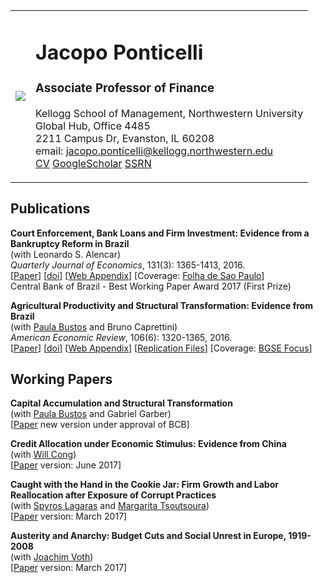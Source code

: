 
<!-- DOCTYPE html -->
<html>
<head>
<title>website</title>
<meta http-equiv="Content-Type" content="text/html; charset=utf-8" />
<style type="text/css">
/* GitHub stylesheet for MarkdownPad (http://markdownpad.com) */
/* Author: Nicolas Hery - http://nicolashery.com */
/* Version: b13fe65ca28d2e568c6ed5d7f06581183df8f2ff */
/* Source: https://github.com/nicolahery/markdownpad-github */

/* RESET
=============================================================================*/

html, body, div, span, applet, object, iframe, h1, h2, h3, h4, h5, h6, p, blockquote, pre, a, abbr, acronym, address, big, cite, code, del, dfn, em, img, ins, kbd, q, s, samp, small, strike, strong, sub, sup, tt, var, b, u, i, center, dl, dt, dd, ol, ul, li, fieldset, form, label, legend, table, caption, tbody, tfoot, thead, tr, th, td, article, aside, canvas, details, embed, figure, figcaption, footer, header, hgroup, menu, nav, output, ruby, section, summary, time, mark, audio, video {
  margin: 0;
  padding: 0;
  border: 0;
}

/* BODY
=============================================================================*/

body {
  font-family: Helvetica, arial, freesans, clean, sans-serif;
  font-size: 14px;
  line-height: 1.6;
  color: #333;
  background-color: #fff;
  padding: 20px;
  max-width: 960px;
  margin: 0 auto;
}

body>*:first-child {
  margin-top: 0 !important;
}

body>*:last-child {
  margin-bottom: 0 !important;
}

/* BLOCKS
=============================================================================*/

p, blockquote, ul, ol, dl, table, pre {
  margin: 15px 0;
}

/* HEADERS
=============================================================================*/

h1, h2, h3, h4, h5, h6 {
  margin: 20px 0 10px;
  padding: 0;
  font-weight: bold;
  -webkit-font-smoothing: antialiased;
}

h1 tt, h1 code, h2 tt, h2 code, h3 tt, h3 code, h4 tt, h4 code, h5 tt, h5 code, h6 tt, h6 code {
  font-size: inherit;
}

h1 {
  font-size: 28px;
  color: #000;
}

h2 {
  font-size: 24px;
  border-bottom: 1px solid #ccc;
  color: #000;
}
<!-- this is the one for paper titles -->

h3 {
  font-size: 10px;
}

h4 {
  font-size: 16px;
}

h5 {
  font-size: 14px;
}

h6 {
  color: #777;
  font-size: 14px;
}

body>h2:first-child, body>h1:first-child, body>h1:first-child+h2, body>h3:first-child, body>h4:first-child, body>h5:first-child, body>h6:first-child {
  margin-top: 0;
  padding-top: 0;
}

a:first-child h1, a:first-child h2, a:first-child h3, a:first-child h4, a:first-child h5, a:first-child h6 {
  margin-top: 0;
  padding-top: 0;
}

h1+p, h2+p, h3+p, h4+p, h5+p, h6+p {
  margin-top: 10px;
}

/* LINKS
=============================================================================*/

a {
  color: #4183C4;
  text-decoration: none;
}

a:hover {
  text-decoration: underline;
}

/* LISTS
=============================================================================*/

ul, ol {
  padding-left: 30px;
}

ul li > :first-child, 
ol li > :first-child, 
ul li ul:first-of-type, 
ol li ol:first-of-type, 
ul li ol:first-of-type, 
ol li ul:first-of-type {
  margin-top: 0px;
}

ul ul, ul ol, ol ol, ol ul {
  margin-bottom: 0;
}

dl {
  padding: 0;
}

dl dt {
  font-size: 14px;
  font-weight: bold;
  font-style: italic;
  padding: 0;
  margin: 15px 0 5px;
}

dl dt:first-child {
  padding: 0;
}

dl dt>:first-child {
  margin-top: 0px;
}

dl dt>:last-child {
  margin-bottom: 0px;
}

dl dd {
  margin: 0 0 15px;
  padding: 0 15px;
}

dl dd>:first-child {
  margin-top: 0px;
}

dl dd>:last-child {
  margin-bottom: 0px;
}

/* CODE
=============================================================================*/

pre, code, tt {
  font-size: 12px;
  font-family: Consolas, "Liberation Mono", Courier, monospace;
}

code, tt {
  margin: 0 0px;
  padding: 0px 0px;
  white-space: nowrap;
  border: 1px solid #eaeaea;
  background-color: #f8f8f8;
  border-radius: 3px;
}

pre>code {
  margin: 0;
  padding: 0;
  white-space: pre;
  border: none;
  background: transparent;
}

pre {
  background-color: #f8f8f8;
  border: 1px solid #ccc;
  font-size: 13px;
  line-height: 19px;
  overflow: auto;
  padding: 6px 10px;
  border-radius: 3px;
}

pre code, pre tt {
  background-color: transparent;
  border: none;
}

kbd {
    -moz-border-bottom-colors: none;
    -moz-border-left-colors: none;
    -moz-border-right-colors: none;
    -moz-border-top-colors: none;
    background-color: #DDDDDD;
    background-image: linear-gradient(#F1F1F1, #DDDDDD);
    background-repeat: repeat-x;
    border-color: #DDDDDD #CCCCCC #CCCCCC #DDDDDD;
    border-image: none;
    border-radius: 2px 2px 2px 2px;
    border-style: solid;
    border-width: 1px;
    font-family: "Helvetica Neue",Helvetica,Arial,sans-serif;
    line-height: 10px;
    padding: 1px 4px;
}

/* QUOTES
=============================================================================*/

blockquote {
  border-left: 4px solid #DDD;
  padding: 0 15px;
  color: #777;
}

blockquote>:first-child {
  margin-top: 0px;
}

blockquote>:last-child {
  margin-bottom: 0px;
}

/* HORIZONTAL RULES
=============================================================================*/

hr {
  clear: both;
  margin: 15px 0;
  height: 0px;
  overflow: hidden;
  border: none;
  background: transparent;
  border-bottom: 4px solid #ddd;
  padding: 0;
}

/* TABLES
=============================================================================*/

table th {
  font-weight: bold;
}

table th, table td {
  border: 1px solid #ccc;
  padding: 6px 13px;
}

table tr {
  border-top: 0px solid #ccc;
  background-color: #fff;
}

table tr:nth-child(2n) {
  background-color: #f8f8f8;
}

/* IMAGES
=============================================================================*/



img {
  max-width: 100%
}
</style>
</head>
<body>


<table cellspacing="0" cellpadding="0">
    <tr>
        <td><img src="https://dl.dropboxusercontent.com/u/9404362/website/files/DSC_0390.jpg" /></td>
<td>
<h1>Jacopo Ponticelli</h1> 
<h3>Associate Professor of Finance</h3>

Kellogg School of Management, Northwestern University <br />
Global Hub, Office 4485 <br />
2211 Campus Dr, Evanston, IL 60208 <br />
email: jacopo.ponticelli@kellogg.northwestern.edu <br />
	<a href="https://dl.dropboxusercontent.com/u/9404362/website/files/ponticelli_cv.pdf">CV</a> <a href="https://scholar.google.com/citations?user=BkrOTNgAAAAJ">GoogleScholar</a> <a href="https://papers.ssrn.com/sol3/cf_dev/AbsByAuth.cfm?per_id=1695706">SSRN</a> 

</td>
    </tr>
</table>

<!--
<h3>Associate Professor of Finance</h3>
<p>Kellogg School of Management, Northwestern University <br />
Global Hub, Office 4485 <br />
2211 Campus Dr, Evanston, IL 60208 <br />
email: jacopo.ponticelli@kellogg.northwestern.edu <br />
-->




<h2>Publications</h2></p>



<b>Court Enforcement, Bank Loans and Firm Investment: Evidence from a Bankruptcy Reform in Brazil </b> <br />
(with Leonardo S. Alencar)<br />
<i> Quarterly Journal of Economics</i>, 131(3): 1365-1413, 2016.<br />
[<a href="https://dl.dropboxusercontent.com/u/9404362/website/files/papers/bankruptcy-qje-manuscript.pdf">Paper</a>] [<a href="https://doi.org/10.1093/qje/qjw015">doi</a>]   [<a href="https://dl.dropboxusercontent.com/u/9404362/website/files/papers/bankruptcy-qje-onlineappendix.pdf">Web Appendix</a>]
[Coverage: <a href="http://www1.folha.uol.com.br/ilustrissima/2016/12/1841866-as-amarras-para-o-crescimento-da-economia-brasileira.shtml">Folha de Sao Paulo</a>]<br />
Central Bank of Brazil - Best Working Paper Award 2017 (First Prize) <br /> </p>
<!-- <a href="https://www.bcb.gov.br/pec/wps/docs/Resultado_Premio_2017.pdf"></a>] -->


<b>Agricultural Productivity and Structural Transformation: Evidence from Brazil </b> <br />
(with <a href="http://www.cemfi.es/~bustos/">Paula Bustos</a> and Bruno Caprettini)<br />
<i> American Economic Review</i>, 106(6): 1320-1365, 2016.<br />
[<a href="https://dl.dropboxusercontent.com/u/9404362/website/files/papers/apst-aer-manuscript.pdf">Paper</a>]  [<a href="http://dx.doi.org/10.1257/aer.20131061">doi</a>]   [<a href="https://dl.dropboxusercontent.com/u/9404362/website/files/papers/apst-aer-onlineappendix.pdf">Web Appendix</a>] [<a href="https://dl.dropboxusercontent.com/u/9404362/website/files/papers/20131061_data.zip">Replication Files</a>] [Coverage: <a href="http://focus.barcelonagse.eu/agricultural-productivity-favor-industrialization/">BGSE Focus</a>]<br />
</p>







<h2>Working Papers </h2>

<b>Capital Accumulation and Structural Transformation</b> <br />
(with <a href="http://www.cemfi.es/~bustos/">Paula Bustos</a> and Gabriel Garber)<br />
[<a href="https://dx.doi.org/10.2139/ssrn.2867510">Paper</a> new version under approval of BCB] </p>


<b>Credit Allocation under Economic Stimulus: Evidence from China</b> <br />
(with <a href="">Will Cong</a>)<br />
[<a href="https://dx.doi.org/10.2139/ssrn.2862101">Paper</a> version: June 2017] </p>

<!-- Haoyu Gao and Xiaogang Yang -->
<b>Caught with the Hand in the Cookie Jar: Firm Growth and Labor Reallocation after Exposure of Corrupt Practices</b> <br />
(with <a href="">Spyros Lagaras</a> and <a href="">Margarita Tsoutsoura</a>)<br />
[<a href="https://ssrn.com/abstract=2929625">Paper</a> version: March 2017] </p>


<b>Austerity and Anarchy: Budget Cuts and Social Unrest in Europe, 1919-2008</b> <br />
(with <a href="">Joachim Voth</a>)<br />
[<a href="https://dx.doi.org/10.2139/ssrn.1899287">Paper</a> version: March 2017] </p>



</body>
</html>

